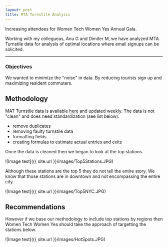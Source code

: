 ```yaml
---
layout: post
title: MTA Turnstile Analysis
---
```


Increasing attendees for Women Tech Women Yes Annual Gala. 

Working with my collegueas, Anu G and Dimiter M, we have analyzed MTA Turnstile data for analysis of optimal locations where email signups can be solicited.

-----

### Objectives

We wanted to minimize the "noise" in data. By reducing tourists sign up and maximizing resident commuters.

## Methodology

MAT Turnstile data is available [here](http://web.mta.info/developers/turnstile.html) and updated weekly. The data is not "clean" and does need standardization (see list below).

* remove duplicates
* removing faulty turnstile data
* formatting fields
* creating formulas to estimate actual entries and exits

Once the data is cleaned then we began to look at the top stations.

![Image test]({{ site.url }}/images/Top5Stations.JPG)

Although these stations are the top 5 they do not tell the entire story. We know that those stations are in downtown and not encompassing the entire city.

![Image test]({{ site.url }}/images/Top5NYC.JPG)

## Recommendations
However if we base our methodology to include top stations by regions then Women Tech Women Yes should take the approach of targetting the stations below.

![Image test]({{ site.url }}/images/HotSpots.JPG)
